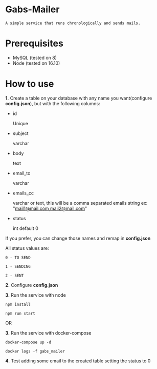 # Gabs-Mailer
    A simple service that runs chronologically and sends mails.

# Prerequisites 
- MySQL (tested on 8)
- Node (tested on 16.10)

# How to use
**1.** Create a table on your database with any name you want(configure **config.json**), but with the following columns: 
- id

    Unique

- subject

    varchar

- body

    text

- email_to

    varchar

- emails_cc

    varchar or text, this will be a comma separated emails string
    ex: "mail1@mail.com,mail2@mail.com"

- status

    int
    default 0

If you prefer, you can change those names and remap in **config.json**

All status values are:

    0 - TO SEND
    
    1 - SENDING
    
    2 - SENT

**2.** Configure **config.json**

**3.** Run the service with node

    npm install

    npm run start
    
OR 

**3.** Run the service with docker-compose

    docker-compose up -d

    docker logs -f gabs_mailer

**4.** Test adding some email to the created table setting the status to 0
